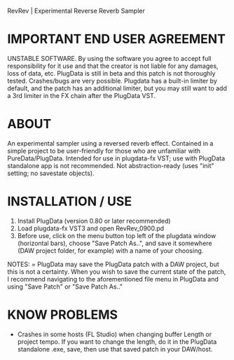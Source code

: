 
RevRev | Experimental Reverse Reverb Sampler

# IMPORTANT END USER AGREEMENT
UNSTABLE SOFTWARE. By using the software you agree to accept full responsibility for it use
and that the creator is not liable for any damages, loss of data, etc.
PlugData is still in beta and this patch is not thoroughly tested.
Crashes/bugs are very possible. Plugdata has a built-in limiter by default, and the patch has
an additional limiter, but you may still want to add a 3rd limiter in the FX chain after
the PlugData VST.


# ABOUT
An experimental sampler using a reversed reverb effect.
Contained in a simple project to be user-friendly for those who are unfamiliar with PureData/PlugData.
Intended for use in plugdata-fx VST; use with PlugData standalone app is not recommended.
Not abstraction-ready (uses "init" setting; no savestate objects).


# INSTALLATION / USE
1. Install PlugData (version 0.80 or later recommended)
2. Load plugdata-fx VST3 and open RevRev_0900.pd
3. Before use, click on the menu button top left of the plugdata window (horizontal bars), choose "Save Patch As..",
and save it somewhere (DAW project folder, for example) with a name of your choosing.

NOTES: 
= PlugData may save the PlugData patch with a DAW project, but this is not a certainty. When you wish to save
the current state of the patch, I recommend navigating to the aforementioned file menu in PlugData and using
"Save Patch" or "Save Patch As.."


# KNOW PROBLEMS
- Crashes in some hosts (FL Studio) when changing buffer Length or project tempo. If you want to change the
length, do it in the PlugData standalone .exe, save, then use that saved patch in your DAW/host.
